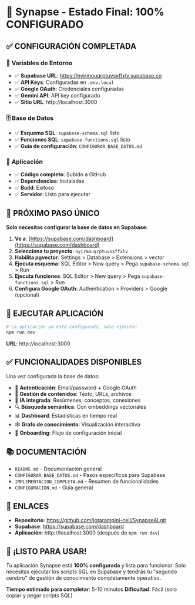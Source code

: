 # 🎉 Synapse - Estado Final: 100% CONFIGURADO

## ✅ **CONFIGURACIÓN COMPLETADA**

### 🔧 **Variables de Entorno**
- ✅ **Supabase URL**: https://nyirmouqrptuvsxffxlv.supabase.co
- ✅ **API Keys**: Configuradas en `.env.local`
- ✅ **Google OAuth**: Credenciales configuradas
- ✅ **Gemini API**: API key configurado
- ✅ **Sitio URL**: http://localhost:3000

### 🗄️ **Base de Datos**
- ✅ **Esquema SQL**: `supabase-schema.sql` listo
- ✅ **Funciones SQL**: `supabase-functions.sql` listo
- ✅ **Guía de configuración**: `CONFIGURAR_BASE_DATOS.md`

### 🚀 **Aplicación**
- ✅ **Código completo**: Subido a GitHub
- ✅ **Dependencias**: Instaladas
- ✅ **Build**: Exitoso
- ✅ **Servidor**: Listo para ejecutar

## 🎯 **PRÓXIMO PASO ÚNICO**

**Solo necesitas configurar la base de datos en Supabase:**

1. **Ve a**: [https://supabase.com/dashboard](https://supabase.com/dashboard)
2. **Selecciona tu proyecto**: `nyirmouqrptuvsxffxlv`
3. **Habilita pgvector**: Settings > Database > Extensions > vector
4. **Ejecuta esquema**: SQL Editor > New query > Pega `supabase-schema.sql` > Run
5. **Ejecuta funciones**: SQL Editor > New query > Pega `supabase-functions.sql` > Run
6. **Configura Google OAuth**: Authentication > Providers > Google (opcional)

## 🚀 **EJECUTAR APLICACIÓN**

```bash
# La aplicación ya está configurada, solo ejecuta:
npm run dev
```

**URL**: http://localhost:3000

## ✅ **FUNCIONALIDADES DISPONIBLES**

Una vez configurada la base de datos:

- 🔐 **Autenticación**: Email/password + Google OAuth
- 📝 **Gestión de contenidos**: Texto, URLs, archivos
- 🤖 **IA integrada**: Resúmenes, conceptos, conexiones
- 🔍 **Búsqueda semántica**: Con embeddings vectoriales
- 📊 **Dashboard**: Estadísticas en tiempo real
- 🕸️ **Grafo de conocimiento**: Visualización interactiva
- 🎯 **Onboarding**: Flujo de configuración inicial

## 📚 **DOCUMENTACIÓN**

- `README.md` - Documentación general
- `CONFIGURAR_BASE_DATOS.md` - Pasos específicos para Supabase
- `IMPLEMENTACION_COMPLETA.md` - Resumen de funcionalidades
- `CONFIGURACION.md` - Guía general

## 🔗 **ENLACES**

- **Repositorio**: https://github.com/jotarampini-cell/SynapseAI.git
- **Supabase**: https://supabase.com/dashboard
- **Aplicación**: http://localhost:3000 (después de `npm run dev`)

## 🎉 **¡LISTO PARA USAR!**

Tu aplicación Synapse está **100% configurada** y lista para funcionar. Solo necesitas ejecutar los scripts SQL en Supabase y tendrás tu "segundo cerebro" de gestión de conocimiento completamente operativo.

**Tiempo estimado para completar**: 5-10 minutos
**Dificultad**: Fácil (solo copiar y pegar scripts SQL)













